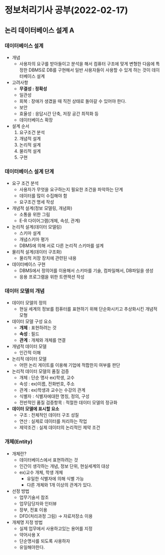 # 정보처리기사 공부(2022-02-17)

## 논리 데이터베이스 설계 A



### 데이터베이스 설계

* 개념
  * 사용자의 요구를 받아들이고 분석을 해서 컴퓨터 구조에 맞게 변형한 다음에 특정한 DBMS로 DB를 구현해서 일반 사용자들이 사용할 수 있게 하는 것이 데이터베이스 설계
* 고려사항
  * **무결성 : 정확성**
  * 일관성
  * 회복 : 장애가 생겼을 때 직전 상태로 돌아갈 수 있어야 한다.
  * 보안
  * 효율성 : 응답시간 단축, 저장 공간 최적화 등
  * 데이터베이스 확장
* 설계 순서
  1. 요구조건 분석
  2. 개념적 설계
  3. 논리적 설계
  4. 물리적 설계
  5. 구현



### 데이터베이스 설계 단계

* 요구 조건 분석
  * 사용자가 무엇을 요구하는지 필요한 조건을 파악하는 단계
  * 데이터를 많이 수집해야 함
  * 요구조건 명세 작성
* 개념적 설계(정보 모델링, 개념화)
  * 소통을 위한 그림
  * E-R 다이어그램(개체, 속성, 관계)
* 논리적 설계(데이터 모델링)
  * 스키마 설계
  * 개념스키마 평가
  * DBMS에 의해 서로 다른 논리적 스키마를 설계
* 물리적 설계(데이터 구조화)
  * 물리적 저장 장치에 관련된 내용
* 데이터베이스 구현
  * DBMS에서 정의어를 이용해서 스키마를 기술, 컴파일해서, DB파일을 생성
  * 응용 프로그램을 위한 트랜잭션 작성





### 데이터 모델의 개념

* 데이터 모델의 정의
  * 현실 세계의 정보를 컴퓨터를 표현하기 위해 단순화시키고 추상화시킨 개념적 모형
* 데이터 모델 구성 요소
  * **개체** : 표현하려는 것
  * **속성** : 필드
  * **관계** : 개체와 개체를 연결
* 개념적 데이터 모델
  * 인간적 이해
* 논리적 데이터 모델
  * 어떤 논리 게이트를 이용해 기업에 적합한지 여부를 판단
* 논리적 데이터 모델의 품질 검증
  * 개체 : 단순 명사 ex)학생, 교수
  * 속성 :  ex)이름, 전화번호, 주소
  * 관계 :  ex)학생과 교수는 수강의 관계
  * 식별자 : 식별자에대한 명칭, 정의, 구성
  * 전반적인 품질 검증항목 : 적절한 데이터 모델의 정규화
* **데이터 모델에 표시할 요소**
  * 구조 : 전체적인 데이터 구조 성질
  * 연산 : 실제로 데이터를 처리하는 작업
  * 제약조건 : 실제 데이터의 논리적인 제약 조건



### 개체(Entity)

* 개체란?
  * 데이터베이스에서 표현하려는 것
  * 인간이 생각하는 개념, 정보 단위, 현실세계의 대상
  * ex)교수 개체, 학생 개체
    * 유일한 식별자에 의해 식별 가능
    * 다른 개체와 1개 이상의 관계가 있다.
* 선정 방법
  * 업무기술서 참조
  * 업무담당자와 인터뷰
  * 장부, 전표 이용
  * DFD(처리과정 그림) -> 자료저장소 이용
* 개체명 지정 방법
  * 실제 업무에서 사용하고있는 용어를 지정
  * 약어사용 X
  * 단순명사를 되도록 사용하자
  * 유일해야한다.

